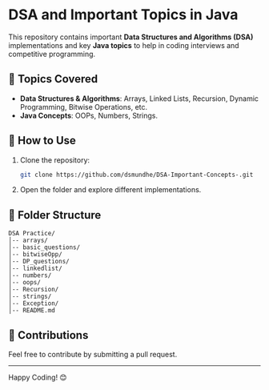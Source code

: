 # DSA and Important Topics in Java

This repository contains important **Data Structures and Algorithms (DSA)** implementations and key **Java topics** to help in coding interviews and competitive programming.

## 📌 Topics Covered
- **Data Structures & Algorithms**: Arrays, Linked Lists, Recursion, Dynamic Programming, Bitwise Operations, etc.
- **Java Concepts**: OOPs, Numbers, Strings.

## 🚀 How to Use
1. Clone the repository:
   ```sh
   git clone https://github.com/dsmundhe/DSA-Important-Concepts-.git
   ```
2. Open the folder and explore different implementations.

## 📂 Folder Structure
```
DSA Practice/
│-- arrays/
│-- basic_questions/
│-- bitwiseOpp/
│-- DP_questions/
│-- linkedlist/
│-- numbers/
│-- oops/
│-- Recursion/
│-- strings/
│-- Exception/
│-- README.md

```

## 📢 Contributions
Feel free to contribute by submitting a pull request.

---
Happy Coding! 😊
